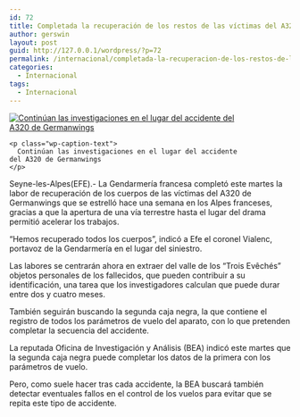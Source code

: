 ```yaml
---
id: 72
title: Completada la recuperación de los restos de las víctimas del A320 de Germanwings
author: gerswin
layout: post
guid: http://127.0.0.1/wordpress/?p=72
permalink: /internacional/completada-la-recuperacion-de-los-restos-de-las-victimas-del-a320-de-germanwings/
categories:
  - Internacional
tags:
  - Internacional
---
```

<div id="content-area">
  <b></b></p> 
  
  <div class="wp-caption alignleft" id="attachment_405428" style="width: 431px">
    <a data-lightboxplus="lightbox[405430]" href="http://i1.wp.com/www.lanacion.com.ve/fotoedicion//2015/03/a8-DLN187316.jpg" title="Completada la recuperación de los restos de las víctimas del A320 de Germanwings"><img alt="Continúan las investigaciones en el lugar del accidente del A320 de Germanwings" class="size-large wp-image-405428" data-recalc-dims="1" src="http://i0.wp.com/www.lanacion.com.ve/fotoedicion//2015/03/a8-DLN187316.jpg?resize=421%2C280" /></a> 
    
    <p class="wp-caption-text">
      Continúan las investigaciones en el lugar del accidente del A320 de Germanwings
    </p>
  </div>
  
  <p>
    Seyne-les-Alpes(EFE).- La Gendarmería francesa completó este martes la labor de recuperación de los cuerpos de las víctimas del A320 de Germanwings que se estrelló hace una semana en los Alpes franceses, gracias a que la apertura de una vía terrestre hasta el lugar del drama permitió acelerar los trabajos.
  </p>
  
  <p>
    “Hemos recuperado todos los cuerpos”, indicó a Efe el coronel Vialenc, portavoz de la Gendarmería en el lugar del siniestro.
  </p>
  
  <p>
    Las labores se centrarán ahora en extraer del valle de los “Trois Evêchés” objetos personales de los fallecidos, que pueden contribuir a su identificación, una tarea que los investigadores calculan que puede durar entre dos y cuatro meses.
  </p></p> 
  
  <div class="alignleft">
  </div>
  
  <p>
    También seguirán buscando la segunda caja negra, la que contiene el registro de todos los parámetros de vuelo del aparato, con lo que pretenden completar la secuencia del accidente.
  </p>
  
  <p>
    La reputada Oficina de Investigación y Análisis (BEA) indicó este martes que la segunda caja negra puede completar los datos de la primera con los parámetros de vuelo.
  </p>
  
  <p>
    Pero, como suele hacer tras cada accidente, la BEA buscará también detectar eventuales fallos en el control de los vuelos para evitar que se repita este tipo de accidente.
  </p>
</div>